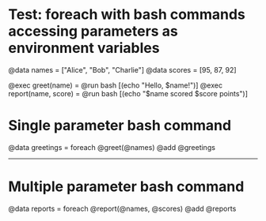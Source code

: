 # Test: foreach with bash commands accessing parameters as environment variables

@data names = ["Alice", "Bob", "Charlie"]
@data scores = [95, 87, 92]

@exec greet(name) = @run bash [(echo "Hello, $name!")]
@exec report(name, score) = @run bash [(echo "$name scored $score points")]

# Single parameter bash command
@data greetings = foreach @greet(@names)
@add @greetings

---

# Multiple parameter bash command
@data reports = foreach @report(@names, @scores)
@add @reports